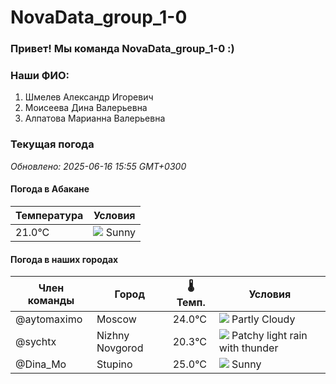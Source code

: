 # NovaData_group_1-0
### Привет! Мы команда NovaData_group_1-0 :)

### Наши ФИО:
1. Шмелев Александр Игоревич
2. Моисеева Дина Валерьевна
3. Алпатова Марианна Валерьевна

### Текущая погода
<!-- WEATHER:START -->
_Обновлено: 2025-06-16 15:55 GMT+0300_

#### Погода в Абакане

| Температура | Условия |
|-------------|----------|
| 21.0°C     | ![](https://cdn.weatherapi.com/weather/64x64/day/113.png) Sunny |

#### Погода в наших городах

| Член команды  | Город               | 🌡️ Темп.  | Условия          |
|---------------|---------------------|-----------|--------------------|
| @aytomaximo    | Moscow              |   24.0°C | ![](https://cdn.weatherapi.com/weather/64x64/day/116.png) Partly Cloudy |
| @sychtx        | Nizhny Novgorod     |   20.3°C | ![](https://cdn.weatherapi.com/weather/64x64/day/386.png) Patchy light rain with thunder |
| @Dina_Mo       | Stupino             |   25.0°C | ![](https://cdn.weatherapi.com/weather/64x64/day/113.png) Sunny        |

<!-- WEATHER:END -->
